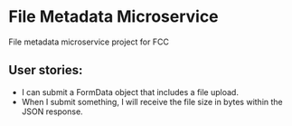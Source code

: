 # File Metadata Microservice

File metadata microservice project for FCC

## User stories:
- I can submit a FormData object that includes a file upload.
- When I submit something, I will receive the file size in bytes within the JSON response.

